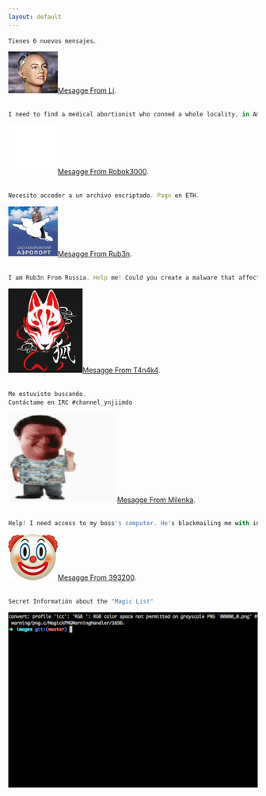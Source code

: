 ```yaml
---
layout: default
---
```


`Tienes 6 nuevos mensajes`.

![Octocat](assets/images/avatar3.png)[Mesagge From Li](./another-page.html).


```js

I need to find a medical abortionist who conned a whole locality, in America. His name is Robert Müller Kenzygton. 

```

![Octocat](assets/images/avatar1.png)[Mesagge From Robok3000](./another-page.html).


```js

Necesito acceder a un archivo encriptado. Pago en ETH.

```

![Octocat](assets/images/avatar2.jpg)[Mesagge From Rub3n](./another-page.html).


```js

I am Rub3n From Russia. Help me! Could you create a malware that affects all the computers in the company?

```

![Octocat](assets/images/avatar7.jpg)[Mesagge From T4n4k4](./another-page.html).


```js

Me estuviste buscando.
Contáctame en IRC #channel_ynjiimdo

```

![Octocat](assets/images/avatar4.gif)[Mesagge From Milenka](./another-page.html).


```js

Help! I need access to my boss's computer. He's blackmailing me with intimate videos.

```

![Octocat](assets/images/avatar6.png)[Mesagge From 393200](./another-page.html).


```js

Secret Informatión about the "Magic List"

```

![code](assets/images/code.gif)

